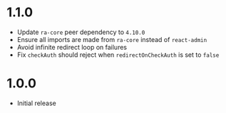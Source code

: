 # 1.1.0

-   Update `ra-core` peer dependency to `4.10.0`
-   Ensure all imports are made from `ra-core` instead of `react-admin`
-   Avoid infinite redirect loop on failures
-   Fix `checkAuth` should reject when `redirectOnCheckAuth` is set to `false`

# 1.0.0

-   Initial release
